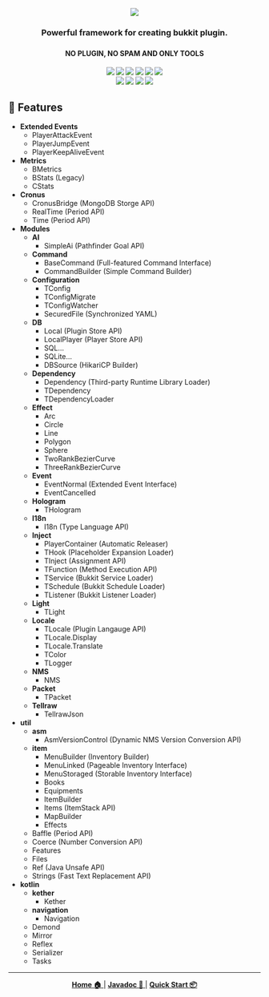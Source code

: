 <p align="center">
  <!-- legacy https://i.loli.net/2019/07/06/5d1f802426f2a12175.png -->
  <img src="https://i.loli.net/2021/02/24/pbLg5T4DyU2YoKS.png">
</p>
<h3 align="center">Powerful framework for creating bukkit plugin.</b><h3>
<h4 align="center">NO PLUGIN, NO SPAM AND ONLY TOOLS</b><h4>
<p align="center">
  <a>
    <img src="https://img.shields.io/github/license/bkm016/taboolib.svg">
  </a>
  <a>
    <img src="https://img.shields.io/github/downloads/Bkm016/TabooLib/total.svg">
  </a>
  <a>
    <img src="https://img.shields.io/github/languages/code-size/bkm016/taboolib.svg">
  </a>
  <a>
    <img src="https://img.shields.io/github/release/Bkm016/TabooLib.svg">
  </a>
  <a>
    <img src="https://img.shields.io/badge/Bukkit-1.8~1.16-blue.svg">
  </a>
  <a>
    <img src="https://img.shields.io/badge/Loader-2.12-blue.svg">
  </a>
  <br>
  <a>
    <img src="https://img.shields.io/badge/TabooLib Kotlin-1.0.35-yellow.svg">
  </a>
  <a>
    <img src="https://img.shields.io/badge/TabooLib Deprecated-1.0.4-yellow.svg">
  </a>
  <a>
    <img src="https://img.shields.io/badge/kether--common-1.0.10-red.svg">
  </a>
  <a>
    <img src="https://img.shields.io/badge/navigation--no--entity-1.0.0-red.svg">
  </a>
</p>
  
## 🌟 Features
+ **Extended Events**
  + PlayerAttackEvent
  + PlayerJumpEvent
  + PlayerKeepAliveEvent
+ **Metrics**
  + BMetrics
  + BStats (Legacy)
  + CStats
+ **Cronus**
  + CronusBridge (MongoDB Storge API)
  + RealTime (Period API)
  + Time (Period API)
+ **Modules**
  + **AI**
    + SimpleAi (Pathfinder Goal API)
  + **Command**
    + BaseCommand (Full-featured Command Interface)
    + CommandBuilder (Simple Command Builder)
  + **Configuration**
    + TConfig
    + TConfigMigrate
    + TConfigWatcher
    + SecuredFile (Synchronized YAML)
  + **DB**
    + Local (Plugin Store API)
    + LocalPlayer (Player Store API)
    + SQL...
    + SQLite...
    + DBSource (HikariCP Builder)
  + **Dependency**
    + Dependency (Third-party Runtime Library Loader)
    + TDependency
    + TDependencyLoader
  + **Effect**
    + Arc
    + Circle
    + Line
    + Polygon
    + Sphere
    + TwoRankBezierCurve
    + ThreeRankBezierCurve
  + **Event** 
    + EventNormal (Extended Event Interface)
    + EventCancelled
  + **Hologram**
    + THologram
  + **I18n**
    + I18n (Type Language API)
  + **Inject**
    + PlayerContainer (Automatic Releaser)
    + THook (Placeholder Expansion Loader)
    + TInject (Assignment API)
    + TFunction (Method Execution API)
    + TService (Bukkit Service Loader)
    + TSchedule (Bukkit Schedule Loader)
    + TListener (Bukkit Listener Loader)
  + **Light**
    + TLight
  + **Locale**
    + TLocale (Plugin Langauge API)
    + TLocale.Display
    + TLocale.Translate
    + TColor
    + TLogger
  + **NMS**
    + NMS
  + **Packet**
    + TPacket
  + **Tellraw**
    + TellrawJson
+ **util**
  + **asm**
    + AsmVersionControl (Dynamic NMS Version Conversion API)
  + **item**
    + MenuBuilder (Inventory Builder)
    + MenuLinked (Pageable Inventory Interface)
    + MenuStoraged (Storable Inventory Interface)
    + Books
    + Equipments
    + ItemBuilder
    + Items (ItemStack API)
    + MapBuilder
    + Effects
  + Baffle (Period API)
  + Coerce (Number Conversion API)
  + Features
  + Files
  + Ref (Java Unsafe API)
  + Strings (Fast Text Replacement API)
+ **kotlin**
  + **kether**
    + Kether
  + **navigation**
    + Navigation
  + Demond
  + Mirror
  + Reflex
  + Serializer
  + Tasks
    
---
<p align="center">
  <a href="https://tabooproject.org">
    <b>Home 🏠</b>
  </a>
  |
  <a href="https://tabooproject.org/doc">
    <b>Javadoc 📖</b>
  </a>
  |
  <a href="https://wiki.ptms.ink/index.php?title=TabooLib">
    <b>Quick Start 📦</b>
  </a>
</p>
